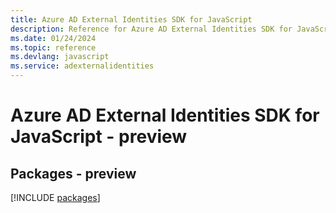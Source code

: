 ```yaml
---
title: Azure AD External Identities SDK for JavaScript
description: Reference for Azure AD External Identities SDK for JavaScript
ms.date: 01/24/2024
ms.topic: reference
ms.devlang: javascript
ms.service: adexternalidentities
---
```

# Azure AD External Identities SDK for JavaScript - preview
## Packages - preview
[!INCLUDE [packages](ad-external-identities-index.md)]